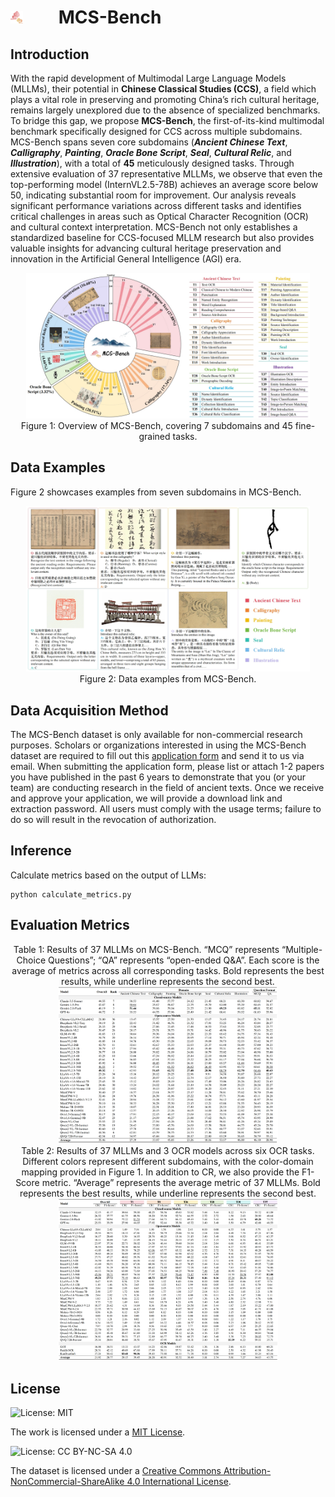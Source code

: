 <h1>
  <img src="images/figure1.png" width="20" height="20" style="margin-right: 50px; display: inline-block;" />
  MCS-Bench
</h1>


## Introduction

With the rapid development of Multimodal Large Language Models (MLLMs), their potential in **Chinese Classical Studies (CCS)**, a field which plays a vital role in preserving and promoting China’s rich cultural heritage, remains largely unexplored due to the absence of specialized benchmarks. To bridge this gap, we propose **MCS-Bench**, the first-of-its-kind multimodal benchmark specifically designed for CCS across multiple subdomains. MCS-Bench spans seven core subdomains (***Ancient Chinese Text***, ***Calligraphy***, ***Painting***, ***Oracle Bone Script***, ***Seal***, ***Cultural Relic***, and ***Illustration***), with a total of **45** meticulously designed tasks. Through extensive evaluation of 37 representative MLLMs, we observe that even the top-performing model (InternVL2.5-78B) achieves an average score below 50, indicating substantial room for improvement. Our analysis reveals significant performance variations across different tasks and identifies critical challenges in areas such as Optical Character Recognition (OCR) and cultural context interpretation. MCS-Bench not only establishes a standardized baseline for CCS-focused MLLM research but also provides valuable insights for advancing cultural heritage preservation and innovation in the Artificial General Intelligence (AGI) era.

<div align="center">
  <img src="images/figure2.png" width="90%" />
</div>

<div align="center">
Figure 1: Overview of MCS-Bench, covering 7 subdomains and 45 fine-grained tasks.
</div>

## Data Examples

Figure 2 showcases examples from seven subdomains in MCS-Bench.

<div align="center">
  <img src="images/figure3.png" width="90%" />
</div>

<div align="center">
Figure 2: Data examples from MCS-Bench.
</div>

## Data Acquisition Method

The MCS-Bench dataset is only available for non-commercial research purposes. Scholars or organizations interested in using the MCS-Bench dataset are required to fill out this [application form](Application_Form_for_Using_MCS-Bench.docx) and send it to us via email. When submitting the application form, please list or attach 1-2 papers you have published in the past 6 years to demonstrate that you (or your team) are conducting research in the field of ancient texts. Once we receive and approve your application, we will provide a download link and extraction password. All users must comply with the usage terms; failure to do so will result in the revocation of authorization.

## Inference

Calculate metrics based on the output of LLMs:
```
python calculate_metrics.py
```

## Evaluation Metrics

<div align="center">
Table 1: Results of 37 MLLMs on MCS-Bench. “MCQ” represents “Multiple-Choice Questions”; “QA” represents “open-ended Q&A”. Each score is the average of metrics across all corresponding tasks. Bold represents the best results, while underline represents the second best.
</div>

<div align="center">
  <img src="images/table1.png" width="70%" />
</div>

<div align="center">
Table 2: Results of 37 MLLMs and 3 OCR models across six OCR tasks. Different colors represent different subdomains, with the color-domain mapping provided in Figure 1. In addition to CR, we also provide the F1-Score
metric. “Average” represents the average metric of 37 MLLMs. Bold represents the best results, while underline represents the second best.
</div>

<div align="center">
  <img src="images/table2.png" width="70%" />
</div>

## License

![License: MIT](https://img.shields.io/badge/License-MIT-yellow.svg)

The work is licensed under a [MIT License](https://lbesson.mit-license.org/).

![License: CC BY-NC-SA 4.0](https://img.shields.io/badge/License-CC%20BY--NC--SA%204.0-lightgrey.svg)

The dataset is licensed under a [Creative Commons Attribution-NonCommercial-ShareAlike 4.0 International License](https://creativecommons.org/licenses/by-nc-sa/4.0/).

